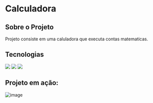 <h1>Calculadora </h1>

<h2>Sobre o Projeto</h2>
<p>Projeto consiste em uma caluladora que executa contas matematicas.</p>

## Tecnologias
<div>
  <img src="https://img.shields.io/badge/HTML-239120?style=for-the-badge&logo=html5&logoColor=white">
  <img src="https://img.shields.io/badge/CSS-239120?&style=for-the-badge&logo=css3&logoColor=white">  
  <img src="https://img.shields.io/badge/JavaScript-F7DF1E?style=for-the-badge&logo=javascript&logoColor=black">  
</div>

<h2>Projeto em ação:</h2>

![image](https://github.com/MoisesHsilva1/Landing-Page/assets/142702205/953d7bd7-2cb9-414c-890d-65b079bb1a8d)

